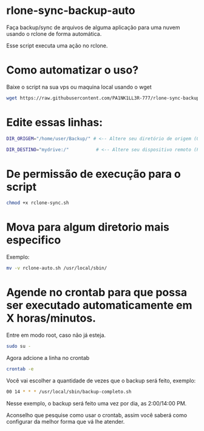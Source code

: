 # rlone-sync-backup-auto
Faça backup/sync de arquivos de alguma aplicação para uma nuvem usando o rclone de forma automática.

Esse script executa uma ação no rclone.

# Como automatizar o uso?

Baixe o script na sua vps ou maquina local usando o wget

```bash
wget https://raw.githubusercontent.com/PA1NK1LL3R-777/rlone-sync-backup-auto/main/rclone-auto.sh
```

# Edite essas linhas:

```bash
DIR_ORIGEM="/home/user/Backup/" # <-- Altere seu diretório de origem (Os arquivos que vão ser backupados)

DIR_DESTINO="mydrive:/"          # <-- Altere seu dispositivo remoto (Para aonde vai)
```

# De permissão de execução para o script

```bash
chmod +x rclone-sync.sh  
```

# Mova para algum diretorio mais especifico

Exemplo:

```bash
mv -v rclone-auto.sh /usr/local/sbin/
```

# Agende no crontab para que possa ser executado automaticamente em X horas/minutos.

Entre em modo root, caso não já esteja.

```bash
sudo su -
```

Agora adcione a linha no crontab

```bash
crontab -e
```

Você vai escolher a quantidade de vezes que o backup será feito, exemplo:

```bash
00 14 * * * /usr/local/sbin/backup-completo.sh
```

Nesse exemplo, o backup será feito uma vez por dia, as 2:00/14:00 PM.

Aconselho que pesquise como usar o crontab, assim você saberá como configurar da melhor forma que vá lhe atender.
